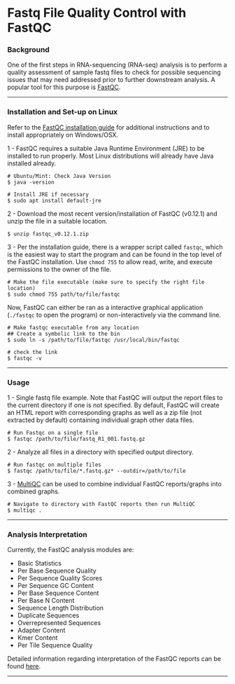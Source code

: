 # Fastq File Quality Control with FastQC


### Background
One of the first steps in RNA-sequencing (RNA-seq) analysis is to perform a quality assessment of sample fastq files to check for possible sequencing issues that may need addressed prior to further downstream analysis. A popular tool for this purpose is [FastQC](https://www.bioinformatics.babraham.ac.uk/projects/fastqc/). 

---------------------------------------------------------

### Installation and Set-up on Linux

Refer to the [FastQC installation guide](https://raw.githubusercontent.com/s-andrews/FastQC/master/INSTALL.txt) for additional instructions and to install appropriately on Windows/OSX.

1 - FastQC requires a suitable Java Runtime Environment (JRE) to be installed to run properly. Most Linux distributions will already have Java installed already. 
```
# Ubuntu/Mint: Check Java Version
$ java -version

# Install JRE if necessary
$ sudo apt install default-jre
```

2 - Download the most recent version/installation of FastQC (v0.12.1) and unzip the file in a suitable location.

```
$ unzip fastqc_v0.12.1.zip
```

3 - Per the installation guide, there is a wrapper script called `fastqc`, which is the easiest way to start the program and can be found in the top level of the FastQC installation. Use `chmod 755` to allow read, write, and execute permissions to the owner of the file. 

```
# Make the file executable (make sure to specify the right file location)
$ sudo chmod 755 path/to/file/fastqc
```

Now, FastQC can either be ran as a interactive graphical application (`./fastqc` to open the program) or non-interactively via the command line. 

```
# Make fastqc executable from any location
## Create a symbolic link to the bin
$ sudo ln -s /path/to/file/fastqc /usr/local/bin/fastqc

# check the link
$ fastqc -v
```
----------------------------------------------------------------------------------------------------------------------

### Usage
1 - Single fastq file example. Note that FastQC will output the report files to the current directory if one is not specified. By default, FastQC will create an HTML report with corresponding graphs as well as a zip file (not extracted by default) containing individual graph other data files. 
```
# Run Fastqc on a single file
$ fastqc /path/to/file/fastq_R1_001.fastq.gz
```

2 - Analyze all files in a directory with specified output directory. 
```
# Run fastqc on multiple files
$ fastqc /path/to/file/*.fastq.gz* --outdir=/path/to/file
```
3 - [MultiQC](https://multiqc.info/) can be used to combine individual FastQC reports/graphs into combined graphs. 
```
# Navigate to directory with FastQC reports then run MultiQC
$ multiqc . 
```

------------------------------------------------------------------------------------------------------------------

### Analysis Interpretation
Currently, the FastQC analysis modules are: 
+ Basic Statistics
+ Per Base Sequence Quality
+ Per Sequence Quality Scores
+ Per Sequence GC Content
+ Per Base Sequence Content
+ Per Base N Content
+ Sequence Length Distribution
+ Duplicate Sequences
+ Overrepresented Sequences
+ Adapter Content
+ Kmer Content
+ Per Tile Sequence Quality

Detailed information regarding interpretation of the FastQC reports can be found [here](https://www.bioinformatics.babraham.ac.uk/projects/fastqc/Help/3%20Analysis%20Modules/). 

-----------------------------------------------------------------------------------------------------------------
